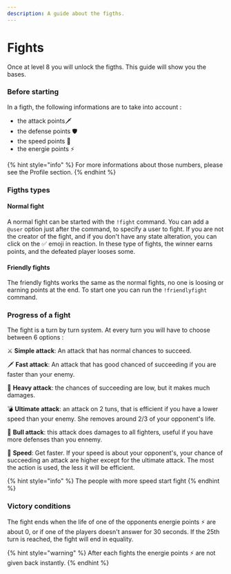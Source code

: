 ```yaml
---
description: A guide about the figths.
---
```


# Fights

Once at level 8 you will unlock the figths. This guide will show you the bases.

### Before starting

In a figth, the following informations are to take into account :

* the attack points🗡 
* the defense points  🛡 
* the speed points 🚀 
* the energie points ⚡ 

{% hint style="info" %}
For more informations about those numbers, please see the Profile section.
{% endhint %}

### Figths types

#### Normal fight

A normal fight can be started with the `!fight` command. You can add a `@user` option just after the command, to specify a user to fight. If you are not the creator of the fight, and if you don't have any state alteration, you can click on the ✅ emoji in reaction. In these type of fights, the winner earns points, and the defeated player looses some.

#### Friendly fights

The friendly fights works the same as the normal fights, no one is loosing or earning points at the end. To start one you can run the `!friendlyfight` command.

### Progress of a fight

The fight is a turn by turn system. At every turn you will have to choose between 6 options :

⚔  **Simple attack**: An attack that has normal chances to succeed.

🗡  **Fast attack**: An attack that has good chanced of succeeding if you are faster than your enemy.

🔨  **Heavy attack**: the chances of succeeding are low, but it makes much damages.

💣  **Ultimate attack**: an attack on 2 tuns, that is efficient if you have a lower speed than your enemy. She removes around 2/3 of your opponent's life.

🧨  **Bull attack**: this attack does damages to all fighters, useful if you have more defenses than you ennemy.

🚀 **Speed**: Get faster. If your speed is about your opponent's, your chance of succeeding an attack are higher except for the ultimate attack. The most the action is used, the less it will be efficient.

{% hint style="info" %}
The people with more speed start fight
{% endhint %}

### Victory conditions

 The fight ends when the life of one of the opponents energie points ⚡ are about 0, or if one of the players doesn't answer for 30 seconds. If the 25th turn is reached, the fight will end in equality. 

{% hint style="warning" %}
After each fights the energie points ⚡ are not given back instantly.
{% endhint %}





